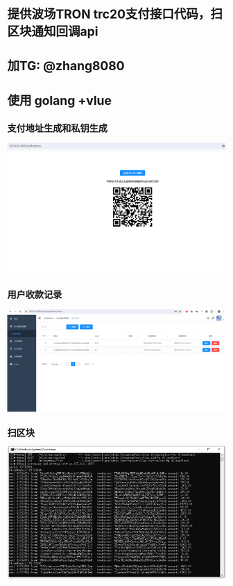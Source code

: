 # 提供波场TRON trc20支付接口代码，扫区块通知回调api
# 加TG: @zhang8080
# 使用 golang +vlue 
## 支付地址生成和私钥生成
![image](https://github.com/pchaibo/trc20/blob/main/img/add.png)
## 用户收款记录
![image](https://github.com/pchaibo/trc20/blob/main/img/user.png)
## 扫区块
![image](https://github.com/pchaibo/trc20/blob/main/img/san.png)
